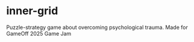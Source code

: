 # inner-grid
Puzzle-strategy game about overcoming psychological trauma. Made for GameOff 2025 Game Jam
